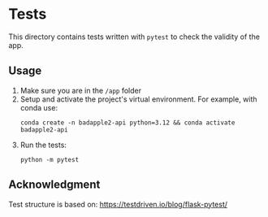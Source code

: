 # Tests

This directory contains tests written with `pytest` to check the validity of the app.

## Usage

1. Make sure you are in the `/app` folder
1. Setup and activate the project's virtual environment. For example, with conda use:
   ```
   conda create -n badapple2-api python=3.12 && conda activate badapple2-api
   ```
1. Run the tests:
   ```
   python -m pytest
   ```

## Acknowledgment

Test structure is based on:
https://testdriven.io/blog/flask-pytest/
